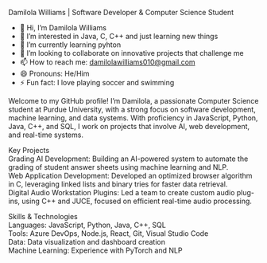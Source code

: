 Damilola Williams | Software Developer & Computer Science Student<br>

- 👋 Hi, I’m Damilola Williams
- 👀 I’m interested in Java, C, C++ and just learning new things
- 🌱 I’m currently learning pyhton
- 💞️ I’m looking to collaborate on innovative projects that challenge me
- 📫 How to reach me: damilolawilliams010@gmail.com
- 😄 Pronouns: He/Him
- ⚡ Fun fact: I love playing soccer and swimming

Welcome to my GitHub profile! I’m Damilola, a passionate Computer Science student at Purdue University, with a strong focus on software development, machine learning, and data systems. With proficiency in JavaScript, Python, Java, C++, and SQL, I work on projects that involve AI, web development, and real-time systems.

Key Projects<br>
Grading AI Development: Building an AI-powered system to automate the grading of student answer sheets using machine learning and NLP.<br>
Web Application Development: Developed an optimized browser algorithm in C, leveraging linked lists and binary tries for faster data retrieval.<br>
Digital Audio Workstation Plugins: Led a team to create custom audio plug-ins, using C++ and JUCE, focused on efficient real-time audio processing.<br>

Skills & Technologies<br>
Languages: JavaScript, Python, Java, C++, SQL<br>
Tools: Azure DevOps, Node.js, React, Git, Visual Studio Code<br>
Data: Data visualization and dashboard creation<br>
Machine Learning: Experience with PyTorch and NLP

<!---
DamilolaWilliams1/DamilolaWilliams1 is a ✨ special ✨ repository because its `README.md` (this file) appears on your GitHub profile.
You can click the Preview link to take a look at your changes.
--->
